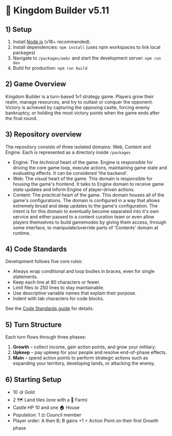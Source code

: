 # 👑 Kingdom Builder v5.11

## 1) Setup

1. Install [Node.js](https://nodejs.org/) (v18+ recommended).
2. Install dependencies: `npm install` (uses npm workspaces to link local packages)
3. Navigate to `/packages/web/` and start the development server: `npm run dev`
4. Build for production: `npm run build`

## 2) Game Overview

Kingdom Builder is a turn-based 1v1 strategy game. Players grow their realm, manage resources, and try to outlast or conquer the opponent. Victory is achieved by capturing the opposing castle, forcing enemy bankruptcy, or holding the most victory points when the game ends after the final round.

## 3) Repository overview
The repository consists of three isolated domains: Web, Content and Engine. Each is represented as a directory inside `/packages`
- Engine: The _technical_ heart of the game. Engine is responsible for driving the core game loop, execute actions, maintaining game state and evaluating effects. It can be considered 'the backend'.
- Web: The _visual_ heart of the game. This domain is responsible for housing the game's frontend. It talks to Engine domain to receive game state updates and inform Engine of player-driven actions.
- Content: The _practical_ heart of the game. This domain houses all of the game's configurations. The domain is configured in a way that allows extremely broad and deep updates to the game's configuration. The intent is for this domain to eventually become separated into it's own service and either passed to a content curation team or even allow players themselves to build gamemodes by giving them access, through some interface, to manipulate/override parts of 'Contents' domain at runtime.

## 4) Code Standards

Development follows five core rules:

- Always wrap conditional and loop bodies in braces, even for single statements.
- Keep each line at 80 characters or fewer.
- Limit files to 250 lines to stay maintainable.
- Use descriptive variable names that explain their purpose.
- Indent with tab characters for code blocks.

See the [Code Standards guide](docs/code_standards/AGENTS.md) for details.

## 5) Turn Structure

Each turn flows through three phases:

1. **Growth** – collect income, gain action points, and grow your military.
2. **Upkeep** – pay upkeep for your people and resolve end-of-phase effects.
3. **Main** – spend action points to perform strategic actions such as expanding your territory, developing lands, or attacking the enemy.

## 6) Starting Setup

- 10 🪙 Gold
- 2 🗺️ Land tiles (one with a 🌾 Farm)
- Castle HP 10 and one 🏠 House
- Population: 1 ⚖️ Council member
- Player order: A then B; B gains +1 ⚡️ Action Point on their first Growth phase
